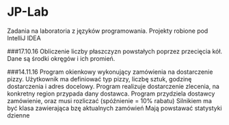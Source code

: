 # JP-Lab
Zadania na laboratoria z języków programowania. Projekty robione pod IntelliJ IDEA

###17.10.16
Obliczenie liczby płaszczyzn powstałych poprzez przecięcia kół. Dane są środki okręgów i ich promień.

###14.11.16
Program okienkowy wykonujący zamówienia na dostarczenie pizzy. Użytkownik ma definiować typ pizzy, liczbę sztuk, godzinę dostarczenia i adres docelowy. 
Program realizuje dostarczenie zlecenia, na konkretny region przypada dany dostawca.
Program przydziela dostawcy zamówienie, oraz musi rozliczać (spóźnienie = 10% rabatu) 
Silnikiem ma być klasa zawierająca bzę aktualnych zamówień
Mają powstawać statystyki dzienne
